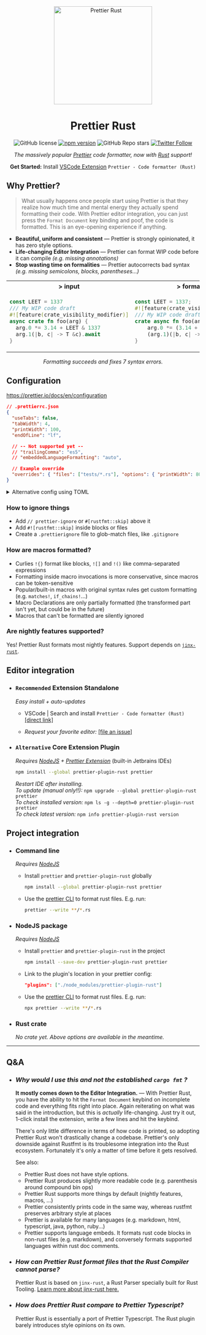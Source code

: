 <div align="center">
  <img alt="Prettier Rust" height="256px" src="https://user-images.githubusercontent.com/109366411/181039409-b66d6a4c-bbc7-4fbb-8a79-d7bb1af87a63.png">
</div>

<h1 align="center">Prettier Rust</h1>

<div align="center">

![GitHub license](https://img.shields.io/badge/license-MIT-blue.svg) [![npm version](https://img.shields.io/npm/v/prettier-plugin-rust.svg?style=flat)](https://www.npmjs.com/package/prettier-plugin-rust) ![GitHub Repo stars](https://img.shields.io/github/stars/jinxdash/prettier-plugin-rust?style=social) [![Twitter Follow](https://img.shields.io/twitter/follow/jinxdash?style=social)](https://twitter.com/jinxdash)

_The massively popular [Prettier](https://prettier.io/) code formatter, now with [Rust](https://www.rust-lang.org/) support!_

**Get Started:** Install [VSCode Extension](https://marketplace.visualstudio.com/items?itemName=jinxdash.prettier-rust) `Prettier - Code formatter (Rust)`

</div>

## Why Prettier?

> What usually happens once people start using Prettier is that they realize how much time and mental energy they actually spend formatting their code. With Prettier editor integration, you can just press the `Format Document` key binding and poof, the code is formatted. This is an eye-opening experience if anything.

- **Beautiful, uniform and consistent** — Prettier is strongly opinionated, it has zero style options.
- **Life-changing Editor Integration** — Prettier can format WIP code before it can compile _(e.g. missing annotations)_
- **Stop wasting time on formalities** — Prettier autocorrects bad syntax _(e.g. missing semicolons, blocks, parentheses...)_

<table align="center">
<tr> <th>> input</th> <th>> formatted</th> </tr>
<tr>
  <td>

<!-- prettier-ignore -->
```rs
const LEET = 1337
/// My WIP code draft
#![feature(crate_visibility_modifier)]
async crate fn foo(arg) {
  arg.0 *= 3.14 + LEET & 1337
  arg.1(|b, c| -> T &c).await
}
```

  </td>
  <td>

<!-- prettier-ignore -->
```rs
const LEET = 1337;
#![feature(crate_visibility_modifier)]
/// My WIP code draft
crate async fn foo(arg) {
    arg.0 *= (3.14 + LEET) & 1337;
    (arg.1)(|b, c| -> T { &c }).await
}
```

  </td>
</tr>
</table>
<div align="center">

_Formatting succeeds and fixes 7 syntax errors._

</div>

## Configuration

https://prettier.io/docs/en/configuration

```json
// .prettierrc.json
{
  "useTabs": false,
  "tabWidth": 4,
  "printWidth": 100,
  "endOfLine": "lf",

  // -- Not supported yet --
  // "trailingComma": "es5",
  // "embeddedLanguageFormatting": "auto",

  // Example override
  "overrides": { "files": ["tests/*.rs"], "options": { "printWidth": 80 } }
}
```

<details>
    <summary>Alternative config using TOML</summary>

```toml
# .prettierrc.toml

useTabs = false
tabWidth = 4
printWidth = 100
endOfLine = "lf"

# -- Not supported yet --
# trailingComma = "es5"
# embeddedLanguageFormatting = "auto"

# Example override
overrides = [
  { files = ["tests/*.rs"], options = { printWidth = 80 } }
]
```

</details>

### How to ignore things

- Add `// prettier-ignore` or `#[rustfmt::skip]` above it
- Add `#![rustfmt::skip]` inside blocks or files
- Create a `.prettierignore` file to glob-match files, like `.gitignore`

### How are macros formatted?

- Curlies `!{}` format like blocks, `![]` and `!()` like comma-separated expressions
- Formatting inside macro invocations is more conservative, since macros can be token-sensitive
- Popular/built-in macros with original syntax rules get custom formatting (e.g. `matches!`, `if_chains!`...)
- Macro Declarations are only partially formatted (the transformed part isn't yet, but could be in the future)
- Macros that can't be formatted are silently ignored

### Are nightly features supported?

Yes! Prettier Rust formats most nightly features. Support depends on [`jinx-rust`](https://github.com/jinxdash/jinx-rust).

## Editor integration

- ### `Recommended` Extension Standalone

  _Easy install + auto-updates_

  - VSCode | Search and install `Prettier - Code formatter (Rust)` [[direct link]](https://marketplace.visualstudio.com/items?itemName=jinxdash.prettier-rust)

  - _Request your favorite editor:_ [[file an issue]](https://github.com/jinxdash/prettier-plugin-rust/issues/new)

- ### `Alternative` Core Extension Plugin

  _Requires [NodeJS](https://nodejs.dev/download/) + [Prettier Extension](https://prettier.io/docs/en/editors.html)_ (built-in Jetbrains IDEs)

  ```sh
  npm install --global prettier-plugin-rust prettier
  ```

  _Restart IDE after installing._  
  _To update (manual only!!):_ `npm upgrade --global prettier-plugin-rust prettier`  
  _To check installed version:_ `npm ls -g --depth=0 prettier-plugin-rust prettier`  
  _To check latest version:_ `npm info prettier-plugin-rust version`

## Project integration

- ### Command line

  _Requires [NodeJS](https://nodejs.dev/download/)_

  - Install `prettier` and `prettier-plugin-rust` globally

    ```sh
    npm install --global prettier-plugin-rust prettier
    ```

  - Use the [prettier CLI](https://prettier.io/docs/en/cli.html) to format rust files. E.g. run:

    ```sh
    prettier --write **/*.rs
    ```

- ### NodeJS package

  _Requires [NodeJS](https://nodejs.dev/download/)_

  - Install `prettier` and `prettier-plugin-rust` in the project

    ```sh
    npm install --save-dev prettier-plugin-rust prettier
    ```

  - Link to the plugin's location in your prettier config:

    ```json
    "plugins": ["./node_modules/prettier-plugin-rust"]
    ```

  - Use the [prettier CLI](https://prettier.io/docs/en/cli.html) to format rust files. E.g. run:

    ```sh
    npx prettier --write **/*.rs
    ```

- ### Rust crate

  _No crate yet. Above options are available in the meantime._

---

## Q&A

- ### _Why would I use this and not the established `cargo fmt` ?_

  **It mostly comes down to the Editor Integration.** — With Prettier Rust, you have the ability to hit the `Format Document` keybind on incomplete code and everything fits right into place. Again reiterating on what was said in the introduction, but this is _actually_ life-changing. Just try it out, 1-click install the extension, write a few lines and hit the keybind.

   There's only little difference in terms of how code is printed, so adopting Prettier Rust won't drastically change a codebase. Prettier's only downside against Rustfmt is its troublesome integration into the Rust ecosystem. Fortunately it's only a matter of time before it gets resolved.

  See also:

  - Prettier Rust does not have style options.
  - Prettier Rust produces slightly more readable code (e.g. parenthesis around compound bin ops)
  - Prettier Rust supports more things by default (nightly features, macros, ...)
  - Prettier consistently prints code in the same way, whereas rustfmt preserves arbitrary style at places
  - Prettier is available for many languages (e.g. markdown, html, typescript, java, python, ruby...)
  - Prettier supports language embeds. It formats rust code blocks in non-rust files (e.g. markdown), and conversely formats supported languages within rust doc comments.

- ### _How can Prettier Rust format files that the Rust Compiler cannot parse?_

  Prettier Rust is based on `jinx-rust`, a Rust Parser specially built for Rust Tooling. [Learn more about jinx-rust here.](https://github.com/jinxdash/jinx-rust)

- ### _How does Prettier Rust compare to Prettier Typescript?_

  Prettier Rust is essentially a port of Prettier Typescript. The Rust plugin barely introduces style opinions on its own.